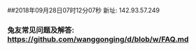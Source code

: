 ##2018年09月28日07时12分07秒 新址: 142.93.57.249
### 兔友常见问题及解答: https://github.com/wanggonging/d/blob/w/FAQ.md
